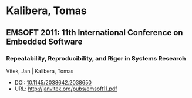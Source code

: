 # Kalibera, Tomas

## EMSOFT 2011: 11th International Conference on Embedded Software

### Repeatability, Reproducibility, and Rigor in Systems Research
Vitek, Jan | Kalibera, Tomas
* DOI: [10.1145/2038642.2038650](https://doi.org/10.1145/2038642.2038650)
* URL: <http://janvitek.org/pubs/emsoft11.pdf>


